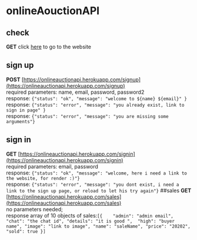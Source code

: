 # onlineAouctionAPI
## check
**GET** click [here](https://onlineauctionapi.herokuapp.com/) to go to the website
## sign up
**POST** [https://onlineauctionapi.herokuapp.com/signup](https://onlineauctionapi.herokuapp.com/signup)    
required parameters: name, email, password, password2      
response: `{"status": "ok", "message": "welcome to ${name} ${email}" }`   
response: `{"status": "error", "message": "you already exist, link to sign in page" }`   
response: `{"status": "error", "message": "you are missing some arguments"}`
## sign in
**GET** [https://onlineauctionapi.herokuapp.com/signin](https://onlineauctionapi.herokuapp.com/signin)   
required parameters: email, password    
response: `{"status": "ok", "message": "welcome, here i need a link to the website, for render :)"}`    
response: `{"status": "error", "message": "you dont exist, i need a link to the sign up page, or reload to let his try again"}`
##sales
**GET** [https://onlineauctionapi.herokuapp.com/sales](https://onlineauctionapi.herokuapp.com/sales)   
no parameters needed;   
response array of 10 objects of sales:`[{   
        "admin": "admin email",
        "chat": "the chat id",
        "details": "it is good ", 
        "high": "buyer name",
        "image": "link to image",
        "name": "saleName",
        "price": "20202",   
        "sold": true }]`   
